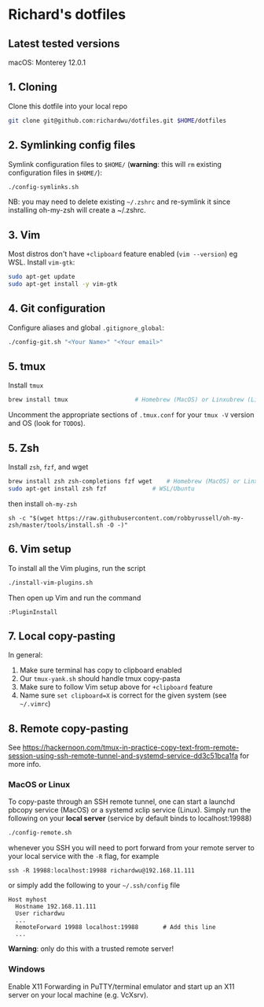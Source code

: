 # Richard's dotfiles

## Latest tested versions

macOS: Monterey 12.0.1


## 1. Cloning
Clone this dotfile into your local repo
```sh
git clone git@github.com:richardwu/dotfiles.git $HOME/dotfiles
```

## 2. Symlinking config files

Symlink configuration files to `$HOME/` (**warning**: this will `rm` existing
configuration files in `$HOME/`):
```sh
./config-symlinks.sh
```

NB: you may need to delete existing `~/.zshrc` and re-symlink it since installing
oh-my-zsh will create a ~/.zshrc.


## 3. Vim

Most distros don't have `+clipboard` feature enabled (`vim --version`) eg WSL. Install `vim-gtk`:
```sh
sudo apt-get update
sudo apt-get install -y vim-gtk
```

## 4. Git configuration

Configure aliases and global `.gitignore_global`:
```sh
./config-git.sh "<Your Name>" "<Your email>"
```

## 5. tmux

Install `tmux`
```sh
brew install tmux                   # Homebrew (MacOS) or Linxubrew (Linux)
```

Uncomment the appropriate sections of `.tmux.conf` for your `tmux -V` version and OS (look for `TODO`s).

## 5. Zsh

Install `zsh`, `fzf`, and wget
```sh
brew install zsh zsh-completions fzf wget    # Homebrew (MacOS) or Linxubrew (Linux)
sudo apt-get install zsh fzf    	     # WSL/Ubuntu
```
then install `oh-my-zsh`
```
sh -c "$(wget https://raw.githubusercontent.com/robbyrussell/oh-my-zsh/master/tools/install.sh -O -)"
```

## 6. Vim setup

To install all the Vim plugins, run the script
```sh
./install-vim-plugins.sh
```
Then open up Vim and run the command
```
:PluginInstall
```

## 7. Local copy-pasting

In general:

1. Make sure terminal has copy to clipboard enabled
2. Our `tmux-yank.sh` should handle tmux copy-pasta
3. Make sure to follow Vim setup above for `+clipboard` feature
4. Name sure `set clipboard=X` is correct for the given system (see `~/.vimrc`)


## 8. Remote copy-pasting

See https://hackernoon.com/tmux-in-practice-copy-text-from-remote-session-using-ssh-remote-tunnel-and-systemd-service-dd3c51bca1fa for more info.

### MacOS or Linux

To copy-paste through an SSH remote tunnel, one can start a launchd pbcopy service (MacOS)
or a systemd xclip service (Linux). Simply run the following on your **local server** (service
by default binds to localhost:19988)
```sh
./config-remote.sh
```
whenever you SSH you will need to port forward from your remote server to your local service
with the `-R` flag, for example
```
ssh -R 19988:localhost:19988 richardwu@192.168.11.111
```
or simply add the following to your `~/.ssh/config` file
```
Host myhost
  Hostname 192.168.11.111
  User richardwu
  ...
  RemoteForward 19988 localhost:19988       # Add this line
  ...
```
**Warning**: only do this with a trusted remote server!


### Windows

Enable X11 Forwarding in PuTTY/terminal emulator and start up an X11 server on your local machine (e.g. VcXsrv).
